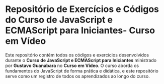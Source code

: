 # Repositório de Exercícios e Códigos do Curso de JavaScript e ECMAScript para Iniciantes- Curso em Vídeo

Este repositório contém todos os códigos e exercícios desenvolvidos durante o **Curso de JavaScript e ECMAScript para Iniciantes** ministrado por **Gustavo Guanabara** no **Curso em Vídeo**. O curso aborda os fundamentos do JavaScript de forma prática e didática, e este repositório serve como um registro de todos os aprendizados ao longo do curso.
